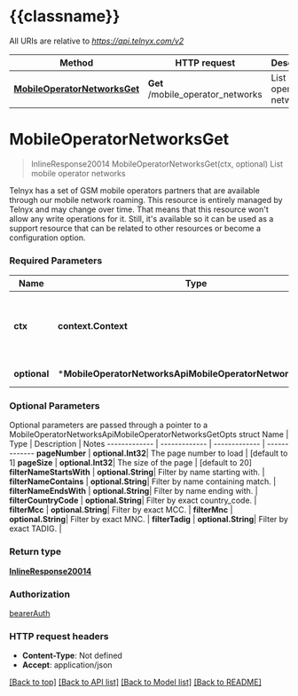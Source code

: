 # {{classname}}

All URIs are relative to *https://api.telnyx.com/v2*

Method | HTTP request | Description
------------- | ------------- | -------------
[**MobileOperatorNetworksGet**](MobileOperatorNetworksApi.md#MobileOperatorNetworksGet) | **Get** /mobile_operator_networks | List mobile operator networks

# **MobileOperatorNetworksGet**
> InlineResponse20014 MobileOperatorNetworksGet(ctx, optional)
List mobile operator networks

Telnyx has a set of GSM mobile operators partners that are available through our mobile network roaming. This resource is entirely managed by Telnyx and may change over time. That means that this resource won't allow any write operations for it. Still, it's available so it can be used as a support resource that can be related to other resources or become a configuration option.

### Required Parameters

Name | Type | Description  | Notes
------------- | ------------- | ------------- | -------------
 **ctx** | **context.Context** | context for authentication, logging, cancellation, deadlines, tracing, etc.
 **optional** | ***MobileOperatorNetworksApiMobileOperatorNetworksGetOpts** | optional parameters | nil if no parameters

### Optional Parameters
Optional parameters are passed through a pointer to a MobileOperatorNetworksApiMobileOperatorNetworksGetOpts struct
Name | Type | Description  | Notes
------------- | ------------- | ------------- | -------------
 **pageNumber** | **optional.Int32**| The page number to load | [default to 1]
 **pageSize** | **optional.Int32**| The size of the page | [default to 20]
 **filterNameStartsWith** | **optional.String**| Filter by name starting with. | 
 **filterNameContains** | **optional.String**| Filter by name containing match. | 
 **filterNameEndsWith** | **optional.String**| Filter by name ending with. | 
 **filterCountryCode** | **optional.String**| Filter by exact country_code. | 
 **filterMcc** | **optional.String**| Filter by exact MCC. | 
 **filterMnc** | **optional.String**| Filter by exact MNC. | 
 **filterTadig** | **optional.String**| Filter by exact TADIG. | 

### Return type

[**InlineResponse20014**](inline_response_200_14.md)

### Authorization

[bearerAuth](../README.md#bearerAuth)

### HTTP request headers

 - **Content-Type**: Not defined
 - **Accept**: application/json

[[Back to top]](#) [[Back to API list]](../README.md#documentation-for-api-endpoints) [[Back to Model list]](../README.md#documentation-for-models) [[Back to README]](../README.md)


